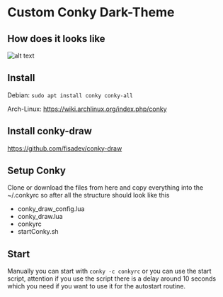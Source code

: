 # Custom Conky Dark-Theme


## How does it looks like
![alt text](https://github.com/thaJoog/conky_theme/blob/master/conky_rc.png "THEME")


## Install
Debian:
  `sudo apt install conky conky-all`

Arch-Linux:
  https://wiki.archlinux.org/index.php/conky

## Install conky-draw
  https://github.com/fisadev/conky-draw
  
## Setup Conky
Clone or download the files from here and copy everything into the ~/.conkyrc so after all the structure should look like this

- conky_draw_config.lua
- conky_draw.lua
- conkyrc
- startConky.sh

## Start
Manually you can start with `conky -c conkyrc` or you can use the start script, attention if you use the script there is a delay around 10 seconds which you need if you want to use it for the autostart routine.
